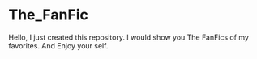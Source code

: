 # The_FanFic
Hello, I just created this repository.
I would show you The FanFics of my favorites.
And Enjoy your self.
